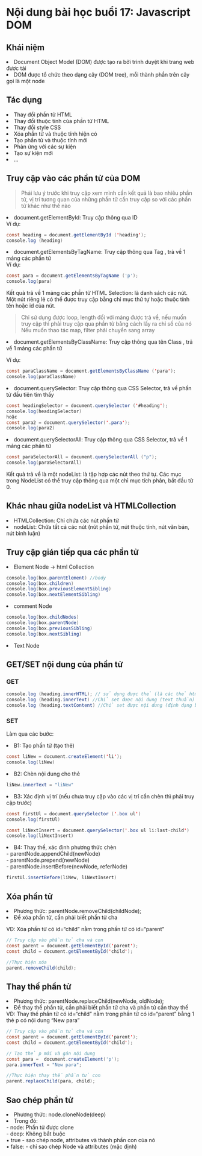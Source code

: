 # Nội dung bài học buổi 17: Javascript DOM
## Khái niệm
<li> Document Object Model (DOM) được tạo ra bởi trình duyệt khi trang web được tải
<li> DOM được tổ chức theo dạng cây (DOM tree), mỗi thành phần trên cây gọi là một node

## Tác dụng
<li> Thay đổi phần tử HTML
<li> Thay đổi thuộc tính của phần tử HTML
<li> Thay đổi style CSS
<li> Xóa phần tử và thuộc tính hiện có
<li> Tạo phần tử và thuộc tính mới
<li> Phản ứng với các sự kiện
<li> Tạo sự kiện mới
<li> …

## Truy cập vào các phần tử của DOM
> Phải lưu ý trước khi truy cập xem mình cần kết quả là bao nhiêu phần tử, vị trí tương quan của những phần tử cần truy cập so với các phần tử khác như thế nào

<li> document.getElementById: Truy cập thông qua ID <br>
Ví dụ:

```java
const heading = document.getElementById ('heading');
console.log (heading)
```

<li> document.getElementsByTagName: Truy cập thông qua Tag , trả về 1 mảng các phần tử <br>
Ví dụ:

```java
const para = document.getElementsByTagName ('p');
console.log(para)
```
Kết quả trả về 1 mảng các phần tử HTML Selection: là danh sách các nút. Một nút riêng lẻ có thể được truy cập bằng chỉ mục thứ tự hoặc thuộc tính tên hoặc id của nút.

> Chỉ sử dụng được loop, length đối với mảng được trả về, nếu muốn truy cập thì phải truy cập qua phần tử bằng cách lấy ra chỉ số của nó <br>
Nếu muốn thao tác map, filter phải chuyển sang array

<li> document.getElementsByClassName: Truy cập thông qua tên Class , trả về 1 mảng các phần tử <br>

Ví dụ:

```java
const paraClassName = document.getElementsByClassName ('para');
console.log(paraClassName)
```
<li> document.querySelector: Truy cập thông qua CSS Selector, trả về phần tử đầu tiên tìm thấy

```java
const headingSelector = document.querySelector ('#heading');
console.log(headingSelector)
hoặc
const para2 = document.querySelector('.para');
console.log(para2)

```
<li> document.querySelectorAll: Truy cập thông qua CSS Selector, trả về 1 mảng các phần tử <br>

```java
const paraSelectorAll = document.querySelectorAll ("p");
console.log(paraSelectorAll)
```

Kết quả trả về là một nodeList: là tập hợp các nút theo thứ tự. Các mục trong NodeList có thể truy cập thông qua một chỉ mục tích phân, bắt đầu từ 0.

## Khác nhau giữa nodeList và HTMLCollection
<li> HTMLCollection: Chỉ chứa các nút phần tử
<li> nodeList: Chứa tất cả các nút (nút phần tử, nút thuộc tính, nút văn bản, nút bình luận)

## Truy cập gián tiếp qua các phần tử
<li> Element Node -> html Collection

```java
console.log(box.parentElement) //body
console.log(box.children)
console.log(box.previousElementSibling)
console.log(box.nextElementSibling)
```


<li> comment Node

```java
console.log(box.childNodes)
console.log(box.parentNode)
console.log(box.previousSibling)
console.log(box.nextSibling)
```


<li> Text Node <br>

## GET/SET nội dung của phần tử

### GET

```java
console.log (heading.innerHTML); // sử dụng được thẻ (là các thẻ html)
console.log (heading.innerText) //Chỉ set được nội dung (text thuần)
console.log (heading.textContent) //Chỉ set được nội dung (định dạng ban đầu)
```
### SET

Làm qua các bước:
<li> B1: Tạo phần tử (tạo thẻ)

```java
const liNew = document.createElement('li');
console.log(liNew)
```
<li> B2: Chèn nội dung cho thẻ

```java
liNew.innerText = "liNew"
```

<li> B3: Xác định vị trí (nếu chưa truy cập vào các vị trí cần chèn thì phải truy cập trước)

```java
const firstUl = document.querySelector ('.box ul')
console.log(firstUl)

const liNextInsert = document.querySelector('.box ul li:last-child')
console.log(liNextInsert)
```
<li> B4: Thay thế, xác định phương thức chèn <br>
- parentNode.appendChild(newNode) <br>
- parentNode.prepend(newNode) <br>
- parentNode.insertBefore(newNode, referNode)

```java
firstUl.insertBefore(liNew, liNextInsert)
```

## Xóa phần tử

<li> Phương thức: parentNode.removeChild(childNode);
<li> Để xóa phần tử, cần phải biết phần tử cha <br>

VD: Xóa phần tử có id=“child” nằm trong phần tử có id=“parent”

```java
// Truy cập vào phần tử cha và con
const parent = document.getElementById('parent');
const child = document.getElementById('child');

//Thực hiện xóa
parent.removeChild(child);

```

## Thay thế phần tử
<li> Phương thức: parentNode.replaceChild(newNode, oldNode);
<li> Để thay thế phần tử, cần phải biết phần tử cha và phần tử cần thay thế <br>
VD: Thay thế phần tử có id=“child” nằm trong phần tử có id=“parent” bằng 1 thẻ p có nội dung “New para”

```java
// Truy cập vào phần tử cha và con
const parent = document.getElementById('parent');
const child = document.getElementById('child');

// Tạo thẻ p mới và gán nội dung
const para =  document.createElement('p');
para.innerText = "New para";

//Thực hiện thay thế phần tử con
parent.replaceChild(para, child);
```

## Sao chép phần tử
<li> Phương thức: node.cloneNode(deep)
<li> Trong đó: <br>
- node: Phần tử được clone  <br>
- deep: Không bắt buộc <br>
▪ true - sao chép node, attributes và thành phần con của nó <br>
▪ false: - chỉ sao chép Node và attributes (mặc định)

